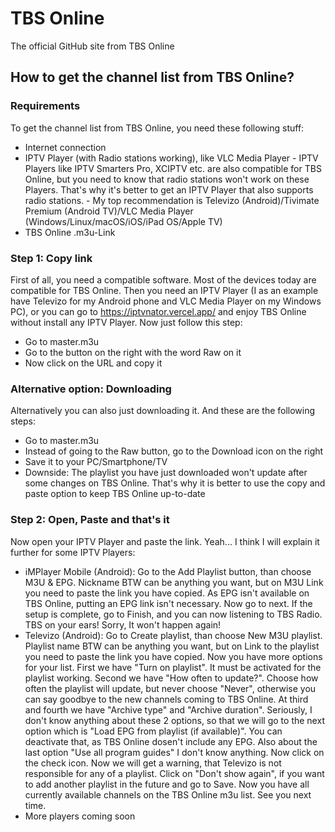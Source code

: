 # TBS Online
The official GitHub site from TBS Online

## How to get the channel list from TBS Online?

### Requirements
To get the channel list from TBS Online, you need these following stuff:
* Internet connection
* IPTV Player (with Radio stations working), like VLC Media Player - IPTV Players like IPTV Smarters Pro, XCIPTV etc. are also compatible for TBS Online, but you need to know that radio stations won't work on these Players. That's why it's better to get an IPTV Player that also supports radio stations. - My top recommendation is Televizo (Android)/Tivimate Premium (Android TV)/VLC Media Player (Windows/Linux/macOS/iOS/iPad OS/Apple TV)
* TBS Online .m3u-Link

### Step 1: Copy link
First of all, you need a compatible software. Most of the devices today are compatible for TBS Online. Then you need an IPTV Player (I as an example have Televizo for my Android phone and VLC Media Player on my Windows PC), or you can go to https://iptvnator.vercel.app/ and enjoy TBS Online without install any IPTV Player. Now just follow this step:
* Go to master.m3u
* Go to the button on the right with the word Raw on it
* Now click on the URL and copy it

### Alternative option: Downloading
Alternatively you can also just downloading it. And these are the following steps:
* Go to master.m3u
* Instead of going to the Raw button, go to the Download icon on the right
* Save it to your PC/Smartphone/TV
* Downside: The playlist you have just downloaded won't update after some changes on TBS Online. That's why it is better to use the copy and paste option to keep TBS Online up-to-date

### Step 2: Open, Paste and that's it
Now open your IPTV Player and paste the link. Yeah... I think I will explain it further for some IPTV Players:
* iMPlayer Mobile (Android): Go to the Add Playlist button, than choose M3U & EPG. Nickname BTW can be anything you want, but on M3U Link you need to paste the link you have copied. As EPG isn't available on TBS Online, putting an EPG link isn't necessary. Now go to next. If the setup is complete, go to Finish, and you can now listening to TBS Radio. TBS on your ears! Sorry, It won't happen again!
* Televizo (Android): Go to Create playlist, than choose New M3U playlist. Playlist name BTW can be anything you want, but on Link to the playlist you need to paste the link you have copied. Now you have more options for your list. First we have "Turn on playlist". It must be activated for the playlist working. Second we have "How often to update?". Choose how often the playlist will update, but never choose "Never", otherwise you can say goodbye to the new channels coming to TBS Online. At third and fourth we have "Archive type" and "Archive duration". Seriously, I don't know anything about these 2 options, so that we will go to the next option which is "Load EPG from playlist (if available)". You can deactivate that, as TBS Online dosen't include any EPG. Also about the last option "Use all program guides" I don't know anything. Now click on the check icon. Now we will get a warning, that Televizo is not responsible for any of a playlist. Click on "Don't show again", if you want to add another playlist in the future and go to Save. Now you have all currently available channels on the TBS Online m3u list. See you next time.
* More players coming soon
